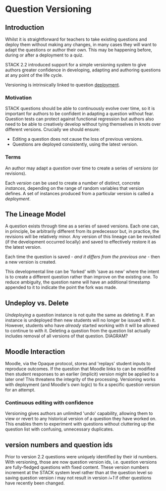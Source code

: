 # Question Versioning

## Introduction ##

Whilst it is straightforward for teachers to take existing questions and deploy them
without making any changes, in many cases they will want to adapt the questions or author their own.
This may be happening before, during or after a deployment to a quiz.

STACK 2.2 introduced support for a simple versioning system to give authors greater
confidence in developing, adapting and authoring questions at any point of the life cycle.

Versioning is intrinsically linked to question [deployment](Deploying).

### Motivation ###

STACK questions should be able to continuously evolve over time, so it is important for authors
to be confident in adapting a question without fear. Question tests can protect against functional
regression but authors also need to be able to creatively develop without tying themselves in knots
over different versions.  Crucially we should ensure:

* Editing a question does not cause the loss of previous versions.
* Questions are deployed consistently, using the latest version.

### Terms ###

An author may adapt a _question_ over time to create a series of _versions_ (or revisions).

Each _version_ can be used to create a number of distinct, concrete _instances_, depending
on the range of random variables that version defines.  A set of instances produced from a
particular version is called a _deployment_.

## The Lineage Model ##

A question exists through time as a series of saved versions.  Each one can, in principle,
be arbitrarily different from its predecessor but, in practice, the revisions will be relatively minor.
Any version of this lineage can be revisited (if the development occurred locally) and saved to effectively
restore it as the latest version.

Each time the question is saved _- and it differs from the previous one -_ then a new version is created.

This developmental line can be 'forked' with 'save as new' where the intent is to create a different question
rather than improve on the existing one.  To reduce ambiguity, the question name will have an additional
timestamp appended to it to indicate the point the fork was made.

## Undeploy vs. Delete ##

_Undeploying_ a question instance is not quite the same as deleting it. 
If an instance is undeployed then new students will no longer be issued with it. 
However, students who have _already_ started working with it will be allowed to continue to with it. 
Deleting a question from the question list actually includes removal of all versions of that question. 
DIAGRAM?

## Moodle Interaction ##

Moodle, via the Opaque protocol, stores and 'replays' student inputs to reproduce outcomes.
If the question that Moodle links to can be modified then student responses to an earlier (implicit)
version might be applied to a later one!  This threatens the integrity of the processing.
Versioning works with deployment (and Moodle's own logic) to fix a specific question version for an attempt.

### Continuous editing with confidence  ###

Versioning gives authors an unlimited 'undo' capability, allowing them to view or revert to any
historical version of a question they have worked on.  This enables them to experiment with questions
without cluttering up the question list with confusing, unnecessary duplicates.

## version numbers and question ids ##

Prior to version 2.2 questions were uniquely identified by their id numbers.  With versioning, those
are now question version ids, i.e. question versions are fully-fledged questions with fixed content.
These version numbers increment at the STACK system level rather than at the question level so saving
question version _i_ may not result in version _i+1_ if other questions have recently been changed.
